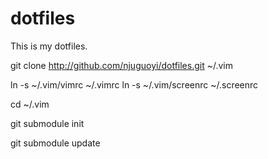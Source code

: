 dotfiles
========

This is my dotfiles.

git clone http://github.com/njuguoyi/dotfiles.git ~/.vim

ln -s ~/.vim/vimrc ~/.vimrc
ln -s ~/.vim/screenrc ~/.screenrc

cd ~/.vim

git submodule init

git submodule update

